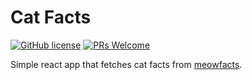 # Cat Facts

[![GitHub license](https://img.shields.io/github/license/Naereen/StrapDown.js.svg)](https://github.com/GabrielCrackPro/cat-facts/master/LICENSE)
[![PRs Welcome](https://img.shields.io/badge/PRs-welcome-brightgreen.svg?style=flat-square)](https://github.com/GabrielCrackPro/cat-facts/pulls)

Simple react app that fetches cat facts from [meowfacts](https://meowfacts.herokuapp.com).
